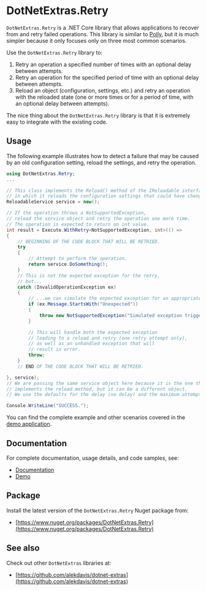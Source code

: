 # DotNetExtras.Retry

`DotNetExtras.Retry` is a .NET Core library that allows applications to recover from and retry failed operations. This library is similar to [Polly](https://github.com/App-vNext/Polly), but it is much simpler because it only focuses only on three most common scenarios.

Use the `DotNetExtras.Retry` library to:

1. Retry an operation a specified number of times with an optional delay between attempts.
1. Retry an operation for the specified period of time with an optional delay between attempts.
1. Reload an object (configuration, settings, etc.) and retry an operation with the reloaded state (one or more times or for a period of time, with an optional delay between attempts).

The nice thing about the `DotNetExtras.Retry` library is that it is extremely easy to integrate with the existing code.

## Usage

The following example illustrates how to detect a failure that may be caused by an old configuration setting, reload the settings, and retry the operation.

```cs
using DotNetExtras.Retry;
...

// This class implements the Reload() method of the IReloadable interface,
// in which it reloads the configuration settings that could have changed.
ReloadableService service = new();

// If the operation throws a NotSupportedException,
// reload the service object and retry the operation one more time.
// The operation is expected to return an int value.
int result = Execute.WithRetry<NotSupportedException, int>(() => 
{
    // BEGINNING OF THE CODE BLOCK THAT WILL BE RETRIED.
    try
    {
        // Attempt to perform the operation.
        return service.DoSomething();
    }
    // This is not the expected exception for the retry,
    // but...
    catch (InvalidOperationException ex)
    {
        // ...we can simulate the expected exception for an appropriate condition.
        if (ex.Message.StartsWith("Unexpected"))
        {
            throw new NotSupportedException("Simulated exception triggering a reload.", ex);
        }

        // This will handle both the expected exception 
        // leading to a reload and retry (one retry attempt only),
        // as well as an unhandled exception that will 
        // result in error.
        throw;
    }
    // END OF THE CODE BLOCK THAT WILL BE RETRIED.

}, service);
// We are passing the same service object here because it is the one that 
// implements the reload method, but it can be a different object.
// We use the defaults for the delay (no delay) and the maximum attempts (2).

Console.WriteLine("SUCCESS.");
```

You can find the complete example and other scenarios covered in the [demo application](https://github.com/alekdavis/dotnet-extras-retry/tree/main/RetryDemo).

## Documentation

For complete documentation, usage details, and code samples, see:

- [Documentation](https://alekdavis.github.io/dotnet-extras-retry)
- [Demo](https://github.com/alekdavis/dotnet-extras-retry/tree/main/RetryDemo)

## Package

Install the latest version of the `DotNetExtras.Retry` Nuget package from:

- [https://www.nuget.org/packages/DotNetExtras.Retry](https://www.nuget.org/packages/DotNetExtras.Retry)

## See also

Check out other `DotNetExtras` libraries at:

- [https://github.com/alekdavis/dotnet-extras](https://github.com/alekdavis/dotnet-extras)
